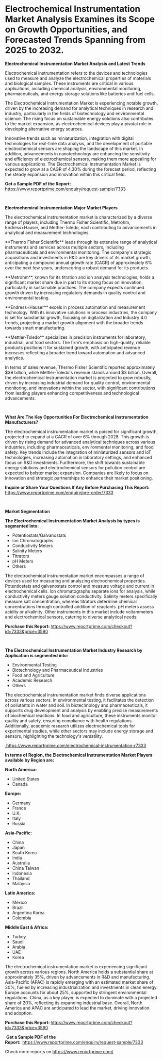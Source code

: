 <p><h1>Electrochemical Instrumentation Market Analysis Examines its Scope on Growth Opportunities, and Forecasted Trends Spanning from 2025 to 2032.</h1></p><p><strong>Electrochemical Instrumentation Market Analysis and Latest Trends</strong></p>
<p><p>Electrochemical instrumentation refers to the devices and technologies used to measure and analyze the electrochemical properties of materials and biological samples. These instruments are critical in various applications, including chemical analysis, environmental monitoring, pharmaceuticals, and energy storage solutions like batteries and fuel cells. </p><p>The Electrochemical Instrumentation Market is experiencing notable growth, driven by the increasing demand for analytical techniques in research and industry, particularly in the fields of biotechnology and environmental science. The rising focus on sustainable energy solutions also contributes to the market expansion, as electrochemical devices play a pivotal role in developing alternative energy sources.</p><p>Innovative trends such as miniaturization, integration with digital technologies for real-time data analysis, and the development of portable electrochemical sensors are shaping the landscape of this market. In addition, advancements in nanotechnology are enhancing the sensitivity and efficiency of electrochemical sensors, making them more appealing for various applications. The Electrochemical Instrumentation Market is expected to grow at a CAGR of 4.30% during the forecast period, reflecting the steady expansion and innovation within this critical field.</p></p>
<p><strong>Get a Sample PDF of the Report:&nbsp;</strong> <a href="https://www.reportprime.com/enquiry/request-sample/7333?utm_campaign=3352&utm_medium=2&utm_source=Github&utm_content=ia&utm_term=19032025&utm_id=electrochemical-instrumentation">https://www.reportprime.com/enquiry/request-sample/7333</a></p>
<p>&nbsp;</p>
<p><strong>Electrochemical Instrumentation Major Market Players</strong></p>
<p><p>The electrochemical instrumentation market is characterized by a diverse range of players, including Thermo Fisher Scientific, Metrohm, Endress+Hauser, and Mettler-Toledo, each contributing to advancements in analytical and measurement technologies. </p><p>**Thermo Fisher Scientific** leads through its extensive range of analytical instruments and services across multiple sectors, including pharmaceuticals and environmental monitoring. The company's strategic acquisitions and investments in R&D are key drivers of its market growth, anticipating a compound annual growth rate (CAGR) of approximately 6% over the next few years, underscoring a robust demand for its products.</p><p>**Metrohm**, known for its titration and ion analysis technologies, holds a significant market share due in part to its strong focus on innovation, particularly in sustainable practices. The company expects continued growth driven by increasing regulatory demands in quality control and environmental testing.</p><p>**Endress+Hauser** excels in process automation and measurement technology. With its innovative solutions in process industries, the company is set for substantial growth, focusing on digitalization and Industry 4.0 trends, projecting a market growth alignment with the broader trends towards smart manufacturing.</p><p>**Mettler-Toledo** specializes in precision instruments for laboratory, industrial, and food sectors. The firm’s emphasis on high-quality, reliable products positions it for sustained growth, with anticipated revenue increases reflecting a broader trend toward automation and advanced analytics.</p><p>In terms of sales revenue, Thermo Fisher Scientific reported approximately $39 billion, while Mettler-Toledo's revenue stands around $3 billion. Overall, the electrochemical instrumentation market is projected to grow robustly, driven by increasing industrial demand for quality control, environmental monitoring, and innovations within the sector, with significant contributions from leading players enhancing competitiveness and technological advancements.</p></p>
<p>&nbsp;</p>
<p><strong>What Are The Key Opportunities For Electrochemical Instrumentation Manufacturers?</strong></p>
<p><p>The electrochemical instrumentation market is poised for significant growth, projected to expand at a CAGR of over 6% through 2028. This growth is driven by rising demand for advanced analytical techniques across various industries, including pharmaceuticals, environmental monitoring, and food safety. Key trends include the integration of miniaturized sensors and IoT technologies, increasing automation in laboratory settings, and enhanced focus on R&D investments. Furthermore, the shift towards sustainable energy solutions and electrochemical sensors for pollution control are expected to bolster market expansion. Companies are likely to focus on innovation and strategic partnerships to enhance their market positioning.</p></p>
<p><strong>Inquire or Share Your Questions If Any Before Purchasing This Report:</strong> <a href="https://www.reportprime.com/enquiry/pre-order/7333?utm_campaign=3352&utm_medium=2&utm_source=Github&utm_content=ia&utm_term=19032025&utm_id=electrochemical-instrumentation">https://www.reportprime.com/enquiry/pre-order/7333</a></p>
<p>&nbsp;</p>
<p><strong>Market Segmentation</strong></p>
<p><strong>The Electrochemical Instrumentation Market Analysis by types is segmented into:</strong></p>
<p><ul><li>Potentiostats/Galvanostats</li><li>Ion Chromatographs</li><li>Conductivity Meters</li><li>Salinity Meters</li><li>Titrators</li><li>pH Meters</li><li>Others</li></ul></p>
<p><p>The electrochemical instrumentation market encompasses a range of devices used for measuring and analyzing electrochemical properties. Potentiostats and galvanostats control and measure voltage and current in electrochemical cells. Ion chromatographs separate ions for analysis, while conductivity meters gauge solution conductivity. Salinity meters specifically measure salt concentration, whereas titrators determine chemical concentrations through controlled addition of reactants. pH meters assess acidity or alkalinity. Other instruments in this market include voltammeters and electrochemical sensors, catering to diverse analytical needs.</p></p>
<p><strong>Purchase this Report:&nbsp;</strong><a href="https://www.reportprime.com/checkout?id=7333&price=3590&utm_campaign=3352&utm_medium=2&utm_source=Github&utm_content=ia&utm_term=19032025&utm_id=electrochemical-instrumentation">https://www.reportprime.com/checkout?id=7333&price=3590</a></p>
<p>&nbsp;</p>
<p><strong>The Electrochemical Instrumentation Market Industry Research by Application is segmented into:</strong></p>
<p><ul><li>Environmental Testing</li><li>Biotechnology and Pharmaceutical Industries</li><li>Food and Agriculture</li><li>Academic Research</li><li>Others</li></ul></p>
<p><p>The electrochemical instrumentation market finds diverse applications across various sectors. In environmental testing, it facilitates the detection of pollutants in water and soil. In biotechnology and pharmaceuticals, it supports drug development and analysis by enabling precise measurements of biochemical reactions. In food and agriculture, these instruments monitor quality and safety, ensuring compliance with health regulations. Additionally, academic research utilizes electrochemical tools for experimental studies, while other sectors may include energy storage and sensors, highlighting the technology's versatility.</p></p>
<p><a href="https://www.reportprime.com/electrochemical-instrumentation-r7333?utm_campaign=3352&utm_medium=2&utm_source=Github&utm_content=ia&utm_term=19032025&utm_id=electrochemical-instrumentation">&nbsp;https://www.reportprime.com/electrochemical-instrumentation-r7333</a></p>
<p><strong>In terms of Region, the Electrochemical Instrumentation Market Players available by Region are:</strong></p>
<p>
    <p> <strong> North America: </strong>
        <ul>
            <li>United States</li>
            <li>Canada</li>
        </ul>
        </p> 
    <p> <strong> Europe: </strong>
        <ul>
            <li>Germany</li>
            <li>France</li>
            <li>U.K.</li>
            <li>Italy</li>
            <li>Russia</li>
        </ul>
        </p> 
    <p> <strong> Asia-Pacific: </strong>
        <ul>
            <li>China</li>
            <li>Japan</li>
            <li>South Korea</li>
            <li>India</li>
            <li>Australia</li>
            <li>China Taiwan</li>
            <li>Indonesia</li>
            <li>Thailand</li>
            <li>Malaysia</li>
        </ul>
        </p> 
    <p> <strong> Latin America: </strong>
        <ul>
            <li>Mexico</li>
            <li>Brazil</li>
            <li>Argentina Korea</li>
            <li>Colombia</li>
        </ul>
        </p> 
    <p> <strong> Middle East & Africa: </strong>
        <ul>
            <li>Turkey</li>
            <li>Saudi</li>
            <li>Arabia</li>
            <li>UAE</li>
            <li>Korea</li>
        </ul>
    </p>
    </p>
<p><p>The electrochemical instrumentation market is experiencing significant growth across various regions. North America holds a substantial share at approximately 35%, driven by advancements in R&D and manufacturing. Asia-Pacific (APAC) is rapidly emerging with an estimated market share of 30%, fueled by increasing industrialization and investments in clean energy. Europe accounts for about 25%, supported by stringent environmental regulations. China, as a key player, is expected to dominate with a projected share of 20%, reflecting its expanding industrial base. Overall, North America and APAC are anticipated to lead the market, driving innovation and adoption.</p></p>
<p><strong>Purchase this Report: </strong><a href="https://www.reportprime.com/checkout?id=7333&price=3590&utm_campaign=3352&utm_medium=2&utm_source=Github&utm_content=ia&utm_term=19032025&utm_id=electrochemical-instrumentation">https://www.reportprime.com/checkout?id=7333&price=3590</a></p>
<p>&nbsp;<strong>Get a Sample PDF of the Report:&nbsp;&nbsp;</strong><a href="https://www.reportprime.com/enquiry/request-sample/7333?utm_campaign=3352&utm_medium=2&utm_source=Github&utm_content=ia&utm_term=19032025&utm_id=electrochemical-instrumentation">https://www.reportprime.com/enquiry/request-sample/7333</a></p>
<p><strong></strong></p>
<p>Check more reports on <a href="https://www.reportprime.com/?utm_campaign=3352&utm_medium=2&utm_source=Github&utm_content=ia&utm_term=19032025&utm_id=electrochemical-instrumentation">https://www.reportprime.com/</a></p>